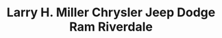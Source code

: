 ---
title: "Larry H. Miller Chrysler Jeep Dodge Ram Riverdale"
url: /riverdale/larry-h-miller-chrysler-jeep-dodge-ram-riverdale/
shop: car
---